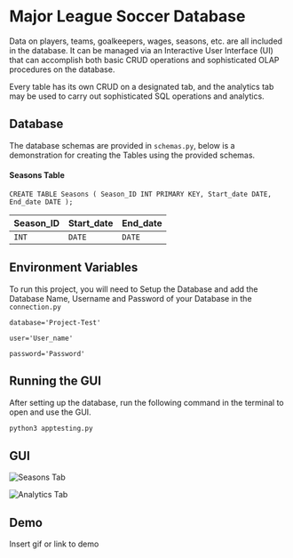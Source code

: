 
# Major League Soccer Database

Data on players, teams, goalkeepers, wages, seasons, etc. are all included in the database. It can be managed via an Interactive User Interface (UI) that can accomplish both basic CRUD operations and sophisticated OLAP procedures on the database.

Every table has its own CRUD on a designated tab, and the analytics tab may be used to carry out sophisticated SQL operations and analytics.




## Database

The database schemas are provided in `schemas.py`, below is a demonstration for creating the Tables using the provided schemas.

#### Seasons Table

```http
CREATE TABLE Seasons ( Season_ID INT PRIMARY KEY, Start_date DATE, End_date DATE );
```

| Season_ID | Start_date     | End_date                |
| :-------- | :-------       | :---------------------- |
| `INT`     | `DATE`         | `DATE`                  |




## Environment Variables

To run this project, you will need to Setup the Database and add the Database Name, Username and Password of your Database in the `connection.py`

`database='Project-Test'`

`user='User_name'`

`password='Password'`


## Running the GUI

After setting up the database, run the following command in the terminal to open and use the GUI.

```python
python3 apptesting.py
```


## GUI

![Seasons Tab](https://via.placeholder.com/468x300?text=App+Screenshot+Here)

![Analytics Tab](https://via.placeholder.com/468x300?text=App+Screenshot+Here)
## Demo

Insert gif or link to demo


